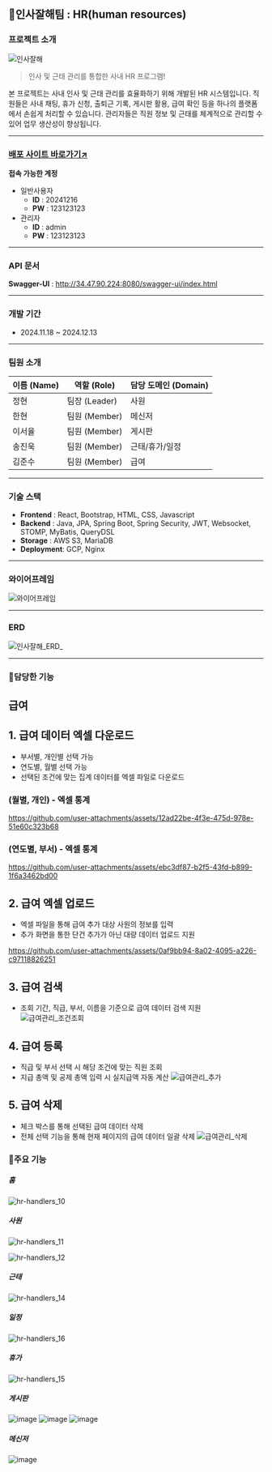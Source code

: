 ## 👋인사잘해팀 : HR(human resources)
### 프로젝트 소개
![인사잘해](https://github.com/user-attachments/assets/f716eb9a-44d8-495e-a3f5-ca0665107627)

> 인사 및 근태 관리를 통합한 사내 HR 프로그램!

본 프로젝트는 사내 인사 및 근태 관리를 효율화하기 위해 개발된 HR 시스템입니다.
직원들은 사내 채팅, 휴가 신청, 출퇴근 기록, 게시판 활용, 급여 확인 등을 하나의 플랫폼에서 손쉽게 처리할 수 있습니다.
관리자들은 직원 정보 및 근태를 체계적으로 관리할 수 있어 업무 생산성이 향상됩니다.

---

### [배포 사이트 바로가기↗︎](http://34.47.90.224:3000/)
**접속 가능한 계정**
- 일반사용자
  - **ID** : 20241216
  - **PW** : 123123123
- 관리자
  - **ID** : admin
  - **PW** : 123123123

---

### API 문서
**Swagger-UI** : http://34.47.90.224:8080/swagger-ui/index.html

---

### 개발 기간
- 2024.11.18 ~ 2024.12.13

---

### 팀원 소개
| 이름 (Name) | 역할 (Role)  | 담당 도메인 (Domain) | 
  |-----------|------------|-----------------|
| 정현        | 팀장 (Leader) | 사원              | 
| 한현        | 팀원 (Member) | 메신저             | 
| 이서율       | 팀원 (Member) | 게시판             |  
| 송진욱       | 팀원 (Member) | 근태/휴가/일정        | 
| 김준수       | 팀원 (Member) | 급여              | 

---

### 기술 스택
- **Frontend** : React, Bootstrap, HTML, CSS, Javascript
- **Backend** : Java, JPA, Spring Boot, Spring Security, JWT, Websocket, STOMP, MyBatis, QueryDSL
- **Storage** : AWS S3, MariaDB
- **Deployment**: GCP, Nginx

---

### 와이어프레임
![와이어프레임](https://github.com/user-attachments/assets/794f6b45-ce24-4aec-a9ec-80a0aacc2d6e)

---

### ERD
![인사잘해_ERD_](https://github.com/user-attachments/assets/c9493a0d-0411-441d-9352-c25bdf94b6f6)


---
### 📌담당한 기능
## 급여
## 1. 급여 데이터 엑셀 다운로드  
- 부서별, 개인별 선택 가능  
- 연도별, 월별 선택 가능  
- 선택된 조건에 맞는 집계 데이터를 엑셀 파일로 다운로드  

### (월별, 개인) - 엑셀 통계
https://github.com/user-attachments/assets/12ad22be-4f3e-475d-978e-51e60c323b68

### (연도별, 부서) - 엑셀 통계
https://github.com/user-attachments/assets/ebc3df87-b2f5-43fd-b899-1f6a3462bd00

## 2. 급여 엑셀 업로드
- 엑셀 파일을 통해 급여 추가 대상 사원의 정보를 입력  
- 추가 화면을 통한 단건 추가가 아닌 대량 데이터 업로드 지원

https://github.com/user-attachments/assets/0af9bb94-8a02-4095-a226-c97118826251

## 3. 급여 검색  
- 조회 기간, 직급, 부서, 이름을 기준으로 급여 데이터 검색 지원
![급여관리_조건조회](https://github.com/user-attachments/assets/9d4ed6eb-c80d-494a-8452-61bb4137eec8)

## 4. 급여 등록
- 직급 및 부서 선택 시 해당 조건에 맞는 직원 조회  
- 지급 총액 및 공제 총액 입력 시 실지급액 자동 계산
![급여관리_추가](https://github.com/user-attachments/assets/6e15d851-e3c8-438a-be66-1154a74b8ae4)

## 5. 급여 삭제
- 체크 박스를 통해 선택된 급여 데이터 삭제  
- 전체 선택 기능을 통해 현재 페이지의 급여 데이터 일괄 삭제 
![급여관리_삭제](https://github.com/user-attachments/assets/994f78c9-9f90-4e19-86c3-6485fc07c7c0)

### 📌주요 기능
##### 홈
![hr-handlers_10](https://github.com/user-attachments/assets/5600f126-6579-4f80-a54a-f55dec33115f)


##### 사원
![hr-handlers_11](https://github.com/user-attachments/assets/d9ccfe1e-89ad-4343-84d6-88574f2efc1b)

![hr-handlers_12](https://github.com/user-attachments/assets/41329fa7-6540-4d1d-b025-c63eec56e16e)


##### 근태
![hr-handlers_14](https://github.com/user-attachments/assets/ac5b86c4-a701-4e38-87fc-2674dfca00be)


##### 일정
![hr-handlers_16](https://github.com/user-attachments/assets/bcb42850-8533-4a30-9455-1ac19d56f22b)


##### 휴가
![hr-handlers_15](https://github.com/user-attachments/assets/0a24fa4f-5a50-463d-8320-d96d1d5b60cf)


##### 게시판
![image](https://github.com/user-attachments/assets/205892f3-34f4-4959-826f-4d2ca5063b8f)
![image](https://github.com/user-attachments/assets/5f52c282-f22c-463d-846a-f06d38e85da5)
![image](https://github.com/user-attachments/assets/6ae15232-d647-43d3-a669-41cefd1a74ff)


##### 메신저
![image](https://github.com/user-attachments/assets/36d9e459-8060-49e9-9c7a-71ce462e61b4)
